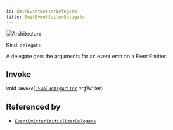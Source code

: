 ```yaml
---
id: EmitEventSetterDelegate
title: EmitEventSetterDelegate
---
```


![Architecture](https://img.shields.io/badge/architecture-new_&_old-green)

Kind: `delegate`

A delegate gets the arguments for an event emit on a EventEmitter.

## Invoke
void **`Invoke`**([`JSValueArgWriter`](JSValueArgWriter) argWriter)

## Referenced by
- [`EventEmitterInitializerDelegate`](EventEmitterInitializerDelegate)

